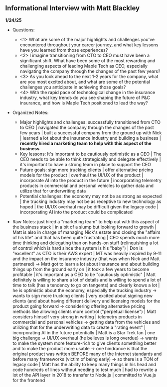 ## Informational Interview with Matt Blackley
**1/24/25**

- Questions:
  - <1> What are some of the major highlights and challenges you've encountered throughout your career journey, and what key lessons have you learned from those experiences?
  - <2> I imagine transitioning from CTO to CEO must have been a significant shift. What have been some of the most rewarding and challenging aspects of leading Maple Tech as CEO, especially navigating the company through the changes of the past few years?
  - <3> As you look ahead to the next 1-2 years for the company, what are you most excited about, and what are some of the potential challenges you anticipate in achieving those goals?
  - <4> With the rapid pace of technological change in the insurance industry, what key trends do you see shaping the future of P&C insurance, and how is Maple Tech positioned to lead the way?

- Organized Notes:
  - Major highlights and challenges: successfully transitioned from CTO to CEO | navigated the company through the changes of the past few years | built a successful company from the ground up with Nick | learned a lot about the insurance industry and building a business | **recently hired a marketing team to help with this aspect of the business**
  - Key lessons: It's important to be cautiously optimistic as a CEO | The CEO needs to be able to think strategically and delegate effectively | it's important to have a strong team in place to support the CEO
  - Future goals: sign more trucking clients | offer alternative pricing models for the product | overhaul the UI/UX of the product | incorporate AI into the product in the future | incorporating telemetry products in commercial and personal vehicles to gather data and utilize that for underwriting data
  - Potential challenges: the economy may not be as strong as expected | the trucking industry may not be as receptive to new technology as hoped | the UI/UX overhaul may be difficult given the legacy code | incorporating AI into the product could be complicated

- Raw Notes: just hired a "marketing team" to help out with this aspect of the business stack | in a bit of a slump but looking forward to growth | Matt is also in charge of managing Nick's estate and closing the "affairs of his life" and that has been quite frustrating | CEO spends much more time thinking and delegating than on hands-on stuff (relinquishing a lot of control which is hard since the system is his "baby") | Don is "excellent" as CTO is their AWS expert | MT was heavily inspired by 9-11 and the impact on the insurance industry (that was when Nick and Matt partnered) -> Matt got to learn a lot about insurance and about building things up from the ground early on | it took a few years to become profitable | it's important as a CEO to be "cautiously optimistic" | Matt definitely is willing to share a lot of details and is willing to spend a lot of time to talk (has a tendency to go on tangents) and clearly knows a lot | he is optimistic about the economy, especially the trucking industry -> wants to sign more trucking clients | very excited about signing new clients (and about having different delivery and licensing models for the product going forward -> considering offering alternative pricing methods like allowing clients more control ("perpetual license") | Matt considers himself very strong in writing | telemetry products in commercial and personal vehicles -> getting data from the vehicles and utilizing that for the underwriting data to create a "rating event" | incorporating AI in the future potentially | Matt is a Star Trek fan | one big challenge -> UI/UX overhaul (he believes is long overdue) -> wants to make the system more feature-rich to give clients something better and to make the product more usable -> one hindrance is that the original product was written BEFORE many of the Internet standards and before many frameworks (victim of being early) -> so there is a TON of legacy code | Matt has the ability to keep many things in his head and code hundreds of lines without needing to test much | had to rewrite a lot of the API layer in 2018 to transfer to Node.js | committed to Vue.js for the frontend

    
